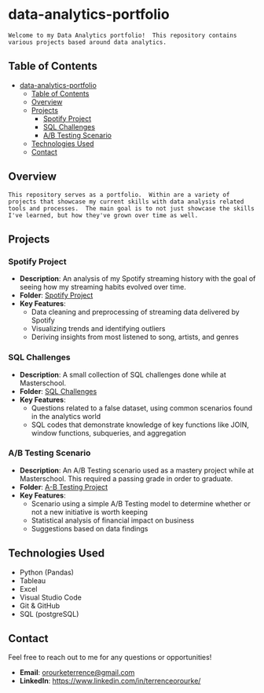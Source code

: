 # data-analytics-portfolio
    Welcome to my Data Analytics portfolio!  This repository contains various projects based around data analytics.

## Table of Contents
- [data-analytics-portfolio](#data-analytics-portfolio)
  - [Table of Contents](#table-of-contents)
  - [Overview](#overview)
  - [Projects](#projects)
    - [Spotify Project](#spotify-project)
    - [SQL Challenges](#sql-challenges)
    - [A/B Testing Scenario](#ab-testing-scenario)
  - [Technologies Used](#technologies-used)
  - [Contact](#contact)

## Overview
    This repository serves as a portfolio.  Within are a variety of projects that showcase my current skills with data analysis related tools and processes.  The main goal is to not just showcase the skills I've learned, but how they've grown over time as well.

## Projects

### Spotify Project
- **Description**: An analysis of my Spotify streaming history with the goal of seeing how my streaming habits evolved over time.
- **Folder**: [Spotify Project](/spotify_project/)
- **Key Features**:
  - Data cleaning and preprocessing of streaming data delivered by Spotify
  - Visualizing trends and identifying outliers
  - Deriving insights from most listened to song, artists, and genres

### SQL Challenges
- **Description**: A small collection of SQL challenges done while at Masterschool.
- **Folder**: [SQL Challenges](/sql_challenges/)
- **Key Features**:
  - Questions related to a false dataset, using common scenarios found in the analytics world
  - SQL codes that demonstrate knowledge of key functions like JOIN, window functions, subqueries, and aggregation

### A/B Testing Scenario
- **Description**: An A/B Testing scenario used as a mastery project while at Masterschool.  This required a passing grade in order to graduate.
- **Folder**: [A-B Testing Project](/a-b_testing_project/)
- **Key Features**:
  - Scenario using a simple A/B Testing model to determine whether or not a new initiative is worth keeping
  - Statistical analysis of financial impact on business
  - Suggestions based on data findings

## Technologies Used
- Python (Pandas)
- Tableau
- Excel
- Visual Studio Code
- Git & GitHub
- SQL (postgreSQL)

## Contact
Feel free to reach out to me for any questions or opportunities!
- **Email**: orourketerrence@gmail.com
- **LinkedIn**: https://www.linkedin.com/in/terrenceorourke/